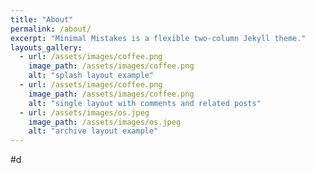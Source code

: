 ```yaml
---
title: "About"
permalink: /about/
excerpt: "Minimal Mistakes is a flexible two-column Jekyll theme."
layouts_gallery:
  - url: /assets/images/coffee.png
    image_path: /assets/images/coffee.png
    alt: "splash layout example"
  - url: /assets/images/coffee.png
    image_path: /assets/images/coffee.png
    alt: "single layout with comments and related posts"
  - url: /assets/images/os.jpeg
    image_path: /assets/images/os.jpeg
    alt: "archive layout example"
---
```


#d

